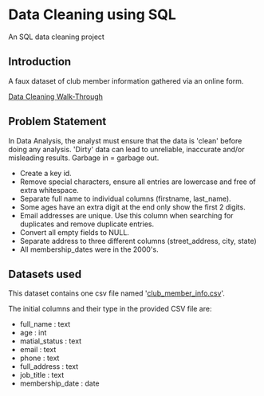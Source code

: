 # Data Cleaning using SQL
An SQL data cleaning project

## Introduction
A faux dataset of club member information gathered via an online form.

[Data Cleaning Walk-Through](https://github.com/iweld/data_cleaning/blob/main/club_member_info/DATA_CLEANING.md)

## Problem Statement

In Data Analysis, the analyst must ensure that the data is 'clean' before doing any analysis.  'Dirty' data can lead to unreliable, inaccurate and/or misleading results.  Garbage in = garbage out.

- Create a key id.
- Remove special characters, ensure all entries are lowercase and free of extra whitespace.
- Separate full name to individual columns (firstname, last_name).
- Some ages have an extra digit at the end only show the first 2 digits.
- Email addresses are unique.  Use this column when searching for duplicates and remove duplicate entries.
- Convert all empty fields to NULL.
- Separate address to three different columns (street_address, city, state)
- All membership_dates were in the 2000's. 

## Datasets used
This dataset contains one csv file named '[club_member_info.csv](https://github.com/iweld/data_cleaning/blob/main/club_member_info/DATA_CLEANING.md)'.

The initial columns and their type in the provided CSV file are:
- full_name : text
- age : int
- matial_status : text
- email : text
- phone : text
- full_address : text
- job_title : text
- membership_date : date
